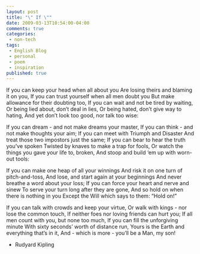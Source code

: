 ```yaml
---
layout: post
title: "\" If \""
date: 2009-03-13T10:54:00-04:00
comments: true
categories:
 - non-tech
tags:
 - English Blog
 - personal
 - poem
 - inspiration
published: true
---
```


If you can keep your head when all about you
Are losing theirs and blaming it on you,
If you can trust yourself when all men doubt you
But make allowance for their doubting too,
If you can wait and not be tired by waiting,
Or being lied about, don’t deal in lies,
Or being hated, don’t give way to hating,
And yet don’t look too good, nor talk too wise:

If you can dream - and not make dreams your master,
If you can think - and not make thoughts your aim;
If you can meet with Triumph and Disaster
And treat those two impostors just the same;
If you can bear to hear the truth you’ve spoken
Twisted by knaves to make a trap for fools,
Or watch the things you gave your life to, broken,
And stoop and build ‘em up with worn-out tools:

If you can make one heap of all your winnings
And risk it on one turn of pitch-and-toss,
And lose, and start again at your beginnings
And never breathe a word about your loss;
If you can force your heart and nerve and sinew
To serve your turn long after they are gone,
And so hold on when there is nothing in you
Except the Will which says to them: “Hold on!”

If you can talk with crowds and keep your virtue,
Or walk with kings - nor lose the common touch,
If neither foes nor loving friends can hurt you;
If all men count with you, but none too much,
If you can fill the unforgiving minute
With sixty seconds’ worth of distance run,
Yours is the Earth and everything that’s in it,
And - which is more - you’ll be a Man, my son! 

- Rudyard Kipling
